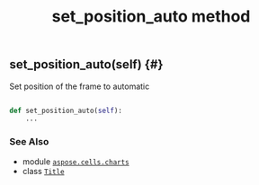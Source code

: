 ﻿---
title: set_position_auto method
second_title: Aspose.Cells for Python via .NET API References
description: 
type: docs
weight: 30
url: /aspose.cells.charts/title/set_position_auto/
is_root: false
---

## set_position_auto(self) {#}

Set position of the frame to automatic



```python

def set_position_auto(self):
    ...
```





### See Also
* module [`aspose.cells.charts`](../../)
* class [`Title`](/cells/python-net/aspose.cells.charts/title)
